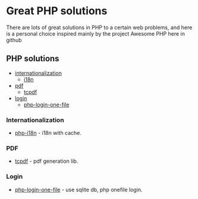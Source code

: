 # Great PHP solutions
There are lots of great solutions in PHP to a certain web problems, and here is a personal choice inspired mainly by the project Awesome PHP here in github

## PHP solutions
- [internationalization](#internationalization)
	- [i18n](https://github.com/Philipp15b/php-i18n)
- [pdf](#pdf)
	- [tcpdf](https://github.com/tecnickcom/TCPDF)
- [login](#login)
	- [php-login-one-file](https://github.com/panique/php-login-one-file)

### Internationalization
* [php-i18n](https://github.com/Philipp15b/php-i18n) - i18n with cache.

### PDF
* [tcpdf](https://github.com/tecnickcom/TCPDF) - pdf generation lib.

### Login
* [php-login-one-file](https://github.com/panique/php-login-one-file) - use sqlite db, php onefile login.